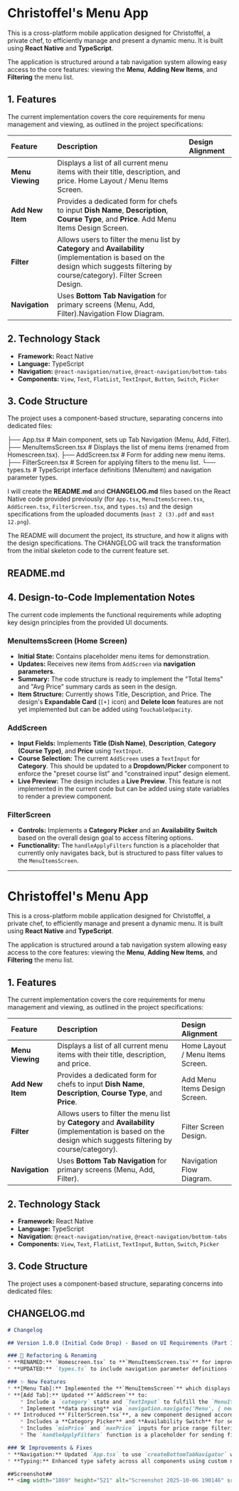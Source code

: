 # Christoffel's Menu App

This is a cross-platform mobile application designed for Christoffel, a private chef, to efficiently manage and present a dynamic menu. It is built using **React Native** and **TypeScript**.

The application is structured around a tab navigation system allowing easy access to the core features: viewing the **Menu**, **Adding New Items**, and **Filtering** the menu list.

## 1. Features

The current implementation covers the core requirements for menu management and viewing, as outlined in the project specifications:

| Feature | Description | Design Alignment |
| :--- | :--- | :--- |
| **Menu Viewing** | Displays a list of all current menu items with their title, description, and price. Home Layout / Menu Items Screen. 
| **Add New Item** | Provides a dedicated form for chefs to input **Dish Name**, **Description**, **Course Type**, and **Price**. Add Menu Items Design Screen. 
| **Filter** | Allows users to filter the menu list by **Category** and **Availability** (implementation is based on the design which suggests filtering by course/category). Filter Screen Design. 
| **Navigation** | Uses **Bottom Tab Navigation** for primary screens (Menu, Add, Filter).Navigation Flow Diagram. 

## 2. Technology Stack

* **Framework:** React Native
* **Language:** TypeScript
* **Navigation:** `@react-navigation/native`, `@react-navigation/bottom-tabs`
* **Components:** `View`, `Text`, `FlatList`, `TextInput`, `Button`, `Switch`, `Picker`

## 3. Code Structure

The project uses a component-based structure, separating concerns into dedicated files:

├── App.tsx             # Main component, sets up Tab Navigation (Menu, Add, Filter).
├── MenuItemsScreen.tsx # Displays the list of menu items (renamed from Homescreen.tsx).
├── AddScreen.tsx       # Form for adding new menu items.
├── FilterScreen.tsx    # Screen for applying filters to the menu list.
└── types.ts            # TypeScript interface definitions (MenuItem) and navigation parameter types.

I will create the **README.md** and **CHANGELOG.md** files based on the React Native code provided previously (for `App.tsx`, `MenuItemsScreen.tsx`, `AddScreen.tsx`, `FilterScreen.tsx`, and `types.ts`) and the design specifications from the uploaded documents (`mast 2 (3).pdf` and `mast 12.png`).

The README will document the project, its structure, and how it aligns with the design specifications. The CHANGELOG will track the transformation from the initial skeleton code to the current feature set.

## README.md

## 4. Design-to-Code Implementation Notes

The current code implements the functional requirements while adopting key design principles from the provided UI documents.

### MenuItemsScreen (Home Screen)
* **Initial State:** Contains placeholder menu items for demonstration.
* **Updates:** Receives new items from `AddScreen` via **navigation parameters**.
* **Summary:** The code structure is ready to implement the "Total Items" and "Avg Price" summary cards as seen in the design.
* **Item Structure:** Currently shows Title, Description, and Price. The design's **Expandable Card** (`[+]` icon) and **Delete Icon** features are not yet implemented but can be added using `TouchableOpacity`.

### AddScreen
* **Input Fields:** Implements **Title (Dish Name)**, **Description**, **Category (Course Type)**, and **Price** using `TextInput`.
* **Course Selection:** The current `AddScreen` uses a `TextInput` for **Category**. This should be updated to a **Dropdown/Picker** component to enforce the "preset course list" and "constrained input" design element.
* **Live Preview:** The design includes a **Live Preview**. This feature is not implemented in the current code but can be added using state variables to render a preview component.

### FilterScreen
* **Controls:** Implements a **Category Picker** and an **Availability Switch** based on the overall design goal to access filtering options.
* **Functionality:** The `handleApplyFilters` function is a placeholder that currently only navigates back, but is structured to pass filter values to the `MenuItemsScreen`.

---

# Christoffel's Menu App

This is a cross-platform mobile application designed for Christoffel, a private chef, to efficiently manage and present a dynamic menu. It is built using **React Native** and **TypeScript**.

The application is structured around a tab navigation system allowing easy access to the core features: viewing the **Menu**, **Adding New Items**, and **Filtering** the menu list.

## 1. Features

The current implementation covers the core requirements for menu management and viewing, as outlined in the project specifications:

| Feature | Description | Design Alignment |
| :--- | :--- | :--- |
| **Menu Viewing** | Displays a list of all current menu items with their title, description, and price. | Home Layout / Menu Items Screen. |
| **Add New Item** | Provides a dedicated form for chefs to input **Dish Name**, **Description**, **Course Type**, and **Price**. | Add Menu Items Design Screen. |
| **Filter** | Allows users to filter the menu list by **Category** and **Availability** (implementation is based on the design which suggests filtering by course/category). | Filter Screen Design. |
| **Navigation** | Uses **Bottom Tab Navigation** for primary screens (Menu, Add, Filter). | Navigation Flow Diagram. |

## 2. Technology Stack

* **Framework:** React Native
* **Language:** TypeScript
* **Navigation:** `@react-navigation/native`, `@react-navigation/bottom-tabs`
* **Components:** `View`, `Text`, `FlatList`, `TextInput`, `Button`, `Switch`, `Picker`

## 3. Code Structure

The project uses a component-based structure, separating concerns into dedicated files:

## CHANGELOG.md

```markdown
# Changelog

## Version 1.0.0 (Initial Code Drop) - Based on UI Requirements (Part 1) and Initial Code Structure

### 🔄 Refactoring & Renaming
* **RENAMED:** `Homescreen.tsx` to **`MenuItemsScreen.tsx`** for improved clarity regarding the screen's purpose.
* **UPDATED:** `types.ts` to include navigation parameter definitions (`RootTabParamList`) to support passing data between screens.

### ✨ New Features
* **[Menu Tab]:** Implemented the **`MenuItemsScreen`** which displays a static list of initial menu items. It also includes `useEffect` logic to dynamically add new items received via navigation parameters.
* **[Add Tab]:** Updated **`AddScreen`** to:
    * Include a `category` state and `TextInput` to fulfill the `MenuItem` interface requirements.
    * Implement **data passing** via `navigation.navigate('Menu', { newItem })` to ensure the newly added item is displayed immediately on the Menu screen.
* ** Introduced **`FilterScreen.tsx`**, a new component designed according to the UI specification.
    * Includes a **Category Picker** and **Availability Switch** for selection.
    * Includes `minPrice` and `maxPrice` inputs for price range filtering.
    * The `handleApplyFilters` function is a placeholder for sending filter logic to the `MenuItemsScreen`.

### 🛠️ Improvements & Fixes
* **Navigation:** Updated `App.tsx` to use `createBottomTabNavigator` with three screens: `Menu`, `Add`, and `Filter`.
* **Typing:** Enhanced type safety across all components using custom navigation props defined in `types.ts`.

##Screenshot##
** <img width="1869" height="521" alt="Screenshot 2025-10-06 190146" src="https://github.com/user-attachments/assets/e8457d39-ccb7-4f00-be38-e9eb659362d6" /> **











